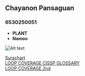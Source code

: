 ## Chayanon Pansaguan  
### 6530250051  

- **PLANT**  
- **Namoo**  

![Alt text](images/IMG_1580.jpeg)  

[Surachart](https://srchx.github.io/)  
[LOOP COVERAGE CISSP GLOSSARY](https://plantzaza.github.io/loopcoverage1)  
[LOOP COVERAGE 2nd](https://plantzaza.github.io/loopcoverage2)
